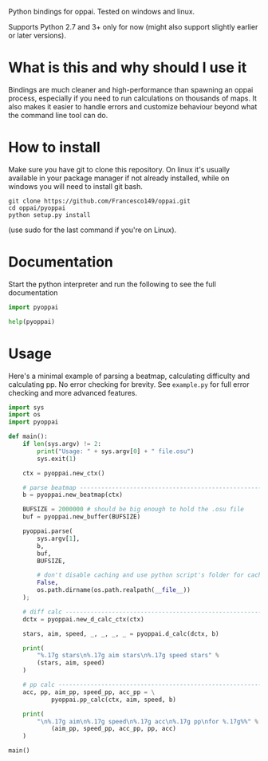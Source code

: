Python bindings for oppai. Tested on windows and linux.

Supports Python 2.7 and 3+ only for now (might also support slightly earlier or
later versions).

# What is this and why should I use it
Bindings are much cleaner and high-performance than spawning an oppai process,
especially if you need to run calculations on thousands of maps.
It also makes it easier to handle errors and customize behaviour beyond what
the command line tool can do.

# How to install
Make sure you have git to clone this repository. On linux it's usually available
in your package manager if not already installed, while on windows you will need
to install git bash.

```
git clone https://github.com/Francesco149/oppai.git
cd oppai/pyoppai
python setup.py install
```

(use sudo for the last command if you're on Linux).

# Documentation
Start the python interpreter and run the following to see the full documentation

```python
import pyoppai

help(pyoppai)
```

# Usage
Here's a minimal example of parsing a beatmap, calculating difficulty and
calculating pp. No error checking for brevity. See ```example.py``` for full
error checking and more advanced features.

```python
import sys
import os
import pyoppai

def main():
    if len(sys.argv) != 2:
        print("Usage: " + sys.argv[0] + " file.osu")
        sys.exit(1)

    ctx = pyoppai.new_ctx()

    # parse beatmap ------------------------------------------------------------
    b = pyoppai.new_beatmap(ctx)

    BUFSIZE = 2000000 # should be big enough to hold the .osu file
    buf = pyoppai.new_buffer(BUFSIZE)

    pyoppai.parse(
        sys.argv[1],
        b,
        buf,
        BUFSIZE,

        # don't disable caching and use python script's folder for caching
        False,
        os.path.dirname(os.path.realpath(__file__))
    );

    # diff calc ----------------------------------------------------------------
    dctx = pyoppai.new_d_calc_ctx(ctx)

    stars, aim, speed, _, _, _, _ = pyoppai.d_calc(dctx, b)

    print(
        "%.17g stars\n%.17g aim stars\n%.17g speed stars" %
        (stars, aim, speed)
    )

    # pp calc ------------------------------------------------------------------
    acc, pp, aim_pp, speed_pp, acc_pp = \
            pyoppai.pp_calc(ctx, aim, speed, b)

    print(
        "\n%.17g aim\n%.17g speed\n%.17g acc\n%.17g pp\nfor %.17g%%" %
            (aim_pp, speed_pp, acc_pp, pp, acc)
    )

main()
```
